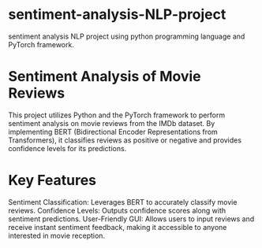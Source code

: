 # sentiment-analysis-NLP-project
sentiment analysis NLP project using python programming language and PyTorch framework. 


# Sentiment Analysis of Movie Reviews
This project utilizes Python and the PyTorch framework to perform sentiment analysis on movie reviews from the IMDb dataset. By implementing BERT (Bidirectional Encoder Representations from Transformers), it classifies reviews as positive or negative and provides confidence levels for its predictions.


# Key Features
Sentiment Classification: Leverages BERT to accurately classify movie reviews.
Confidence Levels: Outputs confidence scores along with sentiment predictions.
User-Friendly GUI: Allows users to input reviews and receive instant sentiment feedback, making it accessible to anyone interested in movie reception.
